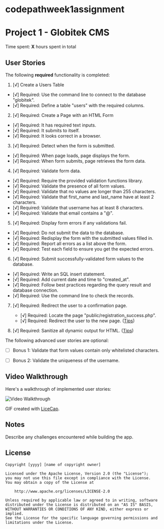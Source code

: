 # codepathweek1assignment

# Project 1 - Globitek CMS

Time spent: **X** hours spent in total

## User Stories

The following **required** functionality is completed:

1. [√] Create a Users Table   
  * [√]  Required: Use the command line to connect to the database "globitek".
  * [√]  Required: Define a table "users" with the required columns.

2. [√]  Required: Create a Page with an HTML Form
  * [√]  Required: It has required text inputs.
  * [√]  Required: It submits to itself.
  * [√]  Required: It looks correct in a browser.
  
3. [√]  Required: Detect when the form is submitted.
  * [√]  Required: When page loads, page displays the form.
  * [√]  Required: When form submits, page retrieves the form data.

4. [√]  Required: Validate form data.
  * [√]  Required: Require the provided validation functions library.
  * [√]  Required: Validate the presence of all form values.
  * [√]  Required: Validate that no values are longer than 255 characters.
  * [√]  Required: Validate that first\_name and last\_name have at least 2 characters.
  * [√]  Required: Validate that username has at least 8 characters.
  * [√]  Required: Validate that email contains a "@".

5. [√]  Required: Display form errors if any validations fail.
  * [√]  Required: Do not submit the data to the database.
  * [√]  Required: Redisplay the form with the submitted values filled in.
  * [√]  Required: Report all errors as a list above the form.
  * [√]  Required: Test each field to ensure you get the expected errors.

6. [√]  Required: Submit successfully-validated form values to the database.
  * [√]  Required: Write an SQL insert statement.
  * [√]  Required: Add current date and time to "created\_at".
  * [√]  Required: Follow best practices regarding the query result and database connection.
  * [√]  Required: Use the command line to check the records.

7. [√]  Required: Redirect the user to a confirmation page.
    * [√]  Required: Locate the page "public/registration\_success.php".
    * [√]  Required: Redirect the user to the new page. ([Tips](#!hints))

8. [√]  Required: Sanitize all dynamic output for HTML. ([Tips](#!hints))


The following advanced user stories are optional:

* [ ]  Bonus 1: Validate that form values contain only whitelisted characters.

* [ ]  Bonus 2: Validate the uniqueness of the username.


## Video Walkthrough

Here's a walkthrough of implemented user stories:

<img src='http://i.imgur.com/K7KydWE.gif' title='Video Walkthrough' width='' alt='Video Walkthrough' />

GIF created with [LiceCap](http://www.cockos.com/licecap/).

## Notes

Describe any challenges encountered while building the app.

## License

    Copyright [yyyy] [name of copyright owner]

    Licensed under the Apache License, Version 2.0 (the "License");
    you may not use this file except in compliance with the License.
    You may obtain a copy of the License at

        http://www.apache.org/licenses/LICENSE-2.0

    Unless required by applicable law or agreed to in writing, software
    distributed under the License is distributed on an "AS IS" BASIS,
    WITHOUT WARRANTIES OR CONDITIONS OF ANY KIND, either express or implied.
    See the License for the specific language governing permissions and
    limitations under the License.
